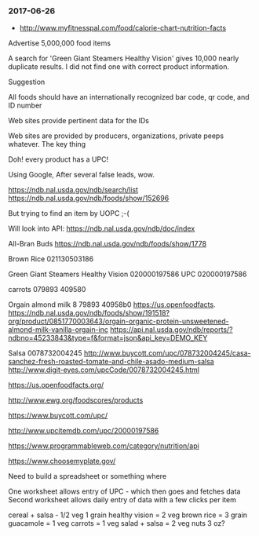 

### 2017-06-26

* http://www.myfitnesspal.com/food/calorie-chart-nutrition-facts

Advertise 5,000,000 food items

A search for 'Green Giant Steamers Healthy Vision' gives 10,000 nearly duplicate results. I did not find one with correct product information.

Suggestion

All foods should have an internationally recognized bar code, qr code, and ID number

Web sites provide pertinent data for the IDs

Web sites are provided by producers, organizations, private peeps whatever. The key thing

Doh! every product has a UPC!

Using Google, After several false leads, wow.

https://ndb.nal.usda.gov/ndb/search/list
https://ndb.nal.usda.gov/ndb/foods/show/152696

But trying to find an item by UOPC ;-(

Will look into API: https://ndb.nal.usda.gov/ndb/doc/index

All-Bran Buds
https://ndb.nal.usda.gov/ndb/foods/show/1778

Brown Rice
021130503186

Green Giant Steamers Healthy Vision
020000197586
UPC 020000197586

carrots
079893 409580

Orgain almond milk
8 79893 40958b0
https://us.openfoodfacts.
https://ndb.nal.usda.gov/ndb/foods/show/191518?org/product/0851770003643/orgain-organic-protein-unsweetened-almond-milk-vanilla-orgain-inc
https://api.nal.usda.gov/ndb/reports/?ndbno=45233843&type=f&format=json&api_key=DEMO_KEY

Salsa
0078732004245
http://www.buycott.com/upc/078732004245/casa-sanchez-fresh-roasted-tomate-and-chile-asado-medium-salsa
http://www.digit-eyes.com/upcCode/0078732004245.html



https://us.openfoodfacts.org/

http://www.ewg.org/foodscores/products

https://www.buycott.com/upc/

http://www.upcitemdb.com/upc/20000197586

https://www.programmableweb.com/category/nutrition/api

https://www.choosemyplate.gov/

Need to build a spreadsheet or something where

One worksheet allows entry of UPC - which then goes and fetches data
Second worksheet allows daily entry of data with a few clicks per item


cereal + salsa - 1/2 veg 1 grain
healthy vision = 2 veg
brown rice = 3 grain
guacamole = 1 veg
carrots = 1 veg
salad + salsa = 2 veg
nuts 3 oz?

